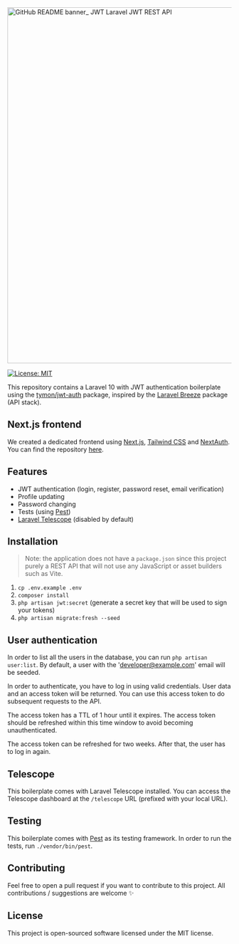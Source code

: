 <img width="800" alt="GitHub README banner_ JWT Laravel JWT REST API" src="https://github.com/avocado-media/laravel-jwt-rest-api/assets/32078923/b802da74-2719-4e76-ab61-bf565cb38b69">


[![License: MIT](https://img.shields.io/badge/License-MIT-green.svg)](https://opensource.org/licenses/MIT)

This repository contains a Laravel 10 with JWT authentication boilerplate
using the [tymon/jwt-auth](https://github.com/tymondesigns/jwt-auth) package, inspired by
the [Laravel Breeze](https://github.com/laravel/breeze) package (API stack).

## Next.js frontend

We created a dedicated frontend using [Next.js](https://nextjs.org/), [Tailwind CSS](https://tailwindcss.com/)
and [NextAuth](https://next-auth.js.org/). You can find the
repository [here](https://github.com/avocado-media/nextjs-jwt-app-router).

## Features

- JWT authentication (login, register, password reset, email verification)
- Profile updating
- Password changing
- Tests (using [Pest](https://pestphp.com/))
- [Laravel Telescope](https://laravel.com/docs/8.x/telescope) (disabled by default)

## Installation

> Note: the application does not have a `package.json` since this project purely a REST API that will not use any
> JavaScript or asset builders such as Vite.

1. `cp .env.example .env`
2. `composer install`
3. `php artisan jwt:secret` (generate a secret key that will be used to sign your tokens)
4. `php artisan migrate:fresh --seed`

## User authentication

In order to list all the users in the database, you can run `php artisan user:list`. By default, a user with the 
'developer@example.com' email will be seeded. 

In order to authenticate, you have to log in using valid credentials. User data and an access token will be returned.
You can use this access token to do subsequent requests to the API.

The access token has a TTL of 1 hour until it expires. The access token should be refreshed within this time window to
avoid becoming unauthenticated.

The access token can be refreshed for two weeks. After that, the user has to log in again.
## Telescope

This boilerplate comes with Laravel Telescope installed. You can access the
Telescope dashboard at the `/telescope` URL (prefixed with your local URL).

## Testing

This boilerplate comes with [Pest](https://pestphp.com/) as its testing framework. In order to run the tests,
run `./vendor/bin/pest`.

## Contributing

Feel free to open a pull request if you want to contribute to this project. All contributions / suggestions are
welcome ✨

## License

This project is open-sourced software licensed under the MIT license.
